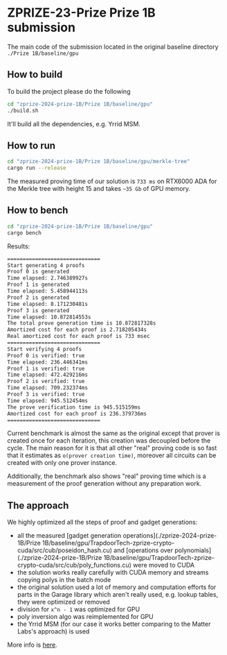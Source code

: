 # ZPRIZE-23-Prize Prize 1B submission

The main code of the submission located in the original baseline directory `./Prize 1B/baseline/gpu`

## How to build

To build the project please do the following
```bash
cd "zprize-2024-prize-1B/Prize 1B/baseline/gpu"
./build.sh
```

It'll build all the dependencies, e.g. Yrrid MSM. 

## How to run

```bash
cd "zprize-2024-prize-1B/Prize 1B/baseline/gpu/merkle-tree"
cargo run --release
```

The measured proving time of our solution is `733 ms` on RTX6000 ADA for the Merkle tree with height 15 and takes `~35 Gb` of GPU memory.

## How to bench

```bash
cd "zprize-2024-prize-1B/Prize 1B/baseline/gpu"
cargo bench
```

Results:

```bash
==============================
Start generating 4 proofs
Proof 0 is generated
Time elapsed: 2.746389927s
Proof 1 is generated
Time elapsed: 5.458944113s
Proof 2 is generated
Time elapsed: 8.171230481s
Proof 3 is generated
Time elapsed: 10.872814553s
The total prove generation time is 10.872817328s
Amortized cost for each proof is 2.718205434s
Real amortized cost for each proof is 733 msec
==============================
Start verifying 4 proofs
Proof 0 is verified: true
Time elapsed: 236.446341ms
Proof 1 is verified: true
Time elapsed: 472.429216ms
Proof 2 is verified: true
Time elapsed: 709.232374ms
Proof 3 is verified: true
Time elapsed: 945.512454ms
The prove verification time is 945.515159ms
Amortized cost for each proof is 236.379736ms
==============================
```

Current benchmark is almost the same as the original except that prover is created once for each iteration, this creation was decoupled before the cycle. The main reason for it is that all other "real" proving code is so fast that it estimates as `o(prover creation time)`, moreover all circuits can be created with only one prover instance.

Additionally, the benchmark also shows "real" proving time which is a measurement of the proof generation without any preparation work.

## The approach

We highly optimized all the steps of proof and gadget generations:
 - all the measured [gadget generation operations](./zprize-2024-prize-1B/Prize 1B/baseline/gpu/TrapdoorTech-zprize-crypto-cuda/src/cub/poseidon_hash.cu) and [operations over polynomials](./zprize-2024-prize-1B/Prize 1B/baseline/gpu/TrapdoorTech-zprize-crypto-cuda/src/cub/poly_functions.cu) were moved to CUDA
 - the solution works really carefully with CUDA memory and streams copying polys in the batch mode
 - the original solution used a lot of memory and computation efforts for parts in the Garage library which aren't really used, e.g. lookup tables, they were optimized or removed
 - division for `x^n - 1` was optimized for GPU
 - poly inversion algo was reimplemented for GPU
 - the Yrrid MSM (for our case it works better comparing to the Matter Labs's approach) is used

More info is [here](https://docs.google.com/document/d/1cxjlyX6dSt25k1hd6KHSHCrgJuGMps8rztSYIw7gcJI/edit?usp=sharing).
